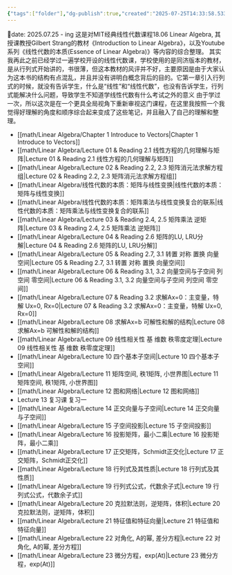 ```yaml
---
{"tags":["folder"],"dg-publish":true,"created":"2025-07-25T14:33:58.533+08:00","updated":"2025-10-06T13:29","permalink":"/math/Linear Algebra/Linear Algebra/","dgPassFrontmatter":true,"noteIcon":""}
---
```


📅date: 2025.07.25 - ing
这是对MIT经典线性代数课程18.06 Linear Algebra, 其授课教授Gilbert Strang的教材《Introduction to Linear Algebra》，以及Youtube系列《线性代数的本质(Essence of Linear Algebra)》等内容的综合整理。
其实我再此之前已经学过一遍学校开设的线性代数课，学校使用的是同济版本的教材，是从行列式开始讲的，书很薄，但这本教材的风评并不好，主要原因是由于大家认为这本书的结构有点混乱，并且并没有讲明白概念背后的目的。它第一章引入行列式的时候，就没有告诉学生，什么是“线性”和“线性代数”，也没有告诉学生，行列式能解决什么问题，导致学生不知道学线性代数有什么考试之外的意义
由于学过一次，所以这次是在一个更具全局视角下重新审视这门课程，在这里我按照一个我觉得好理解的角度和顺序综合起来变成了这些笔记，并且融入了自己的理解和整理。
- [[math/Linear Algebra/Chapter 1 Introduce to Vectors\|Chapter 1 Introduce to Vectors]]
- [[math/Linear Algebra/Lecture 01 & Reading 2.1 线性方程的几何理解与矩阵\|Lecture 01 & Reading 2.1 线性方程的几何理解与矩阵]]
- [[math/Linear Algebra/Lecture 02 & Reading 2.2, 2.3 矩阵消元法求解方程组\|Lecture 02 & Reading 2.2, 2.3 矩阵消元法求解方程组]]
- [[math/Linear Algebra/线性代数的本质：矩阵与线性变换\|线性代数的本质：矩阵与线性变换]]
- [[math/Linear Algebra/线性代数的本质：矩阵乘法与线性变换复合的联系\|线性代数的本质：矩阵乘法与线性变换复合的联系]]
- [[math/Linear Algebra/Lecture 03 & Reading 2.4, 2.5 矩阵乘法 逆矩阵\|Lecture 03 & Reading 2.4, 2.5 矩阵乘法 逆矩阵]]
- [[math/Linear Algebra/Lecture 04 & Reading 2.6 矩阵的LU, LRU分解\|Lecture 04 & Reading 2.6 矩阵的LU, LRU分解]]
- [[math/Linear Algebra/Lecture 05 & Reading 2.7, 3.1 转置 对称 置换 向量空间\|Lecture 05 & Reading 2.7, 3.1 转置 对称 置换 向量空间]]
- [[math/Linear Algebra/Lecture 06 & Reading 3.1, 3.2 向量空间与子空间 列空间 零空间\|Lecture 06 & Reading 3.1, 3.2 向量空间与子空间 列空间 零空间]]
- [[math/Linear Algebra/Lecture 07 & Reading 3.2 求解Ax=0：主变量，特解 Ux=0, Rx=0\|Lecture 07 & Reading 3.2 求解Ax=0：主变量，特解 Ux=0, Rx=0]]
- [[math/Linear Algebra/Lecture 08 求解Ax=b 可解性和解的结构\|Lecture 08 求解Ax=b 可解性和解的结构]]
- [[math/Linear Algebra/Lecture 09 线性相关性 基 维数 秩零度定理\|Lecture 09 线性相关性 基 维数 秩零度定理]]
- [[math/Linear Algebra/Lecture 10 四个基本子空间\|Lecture 10 四个基本子空间]]
- [[math/Linear Algebra/Lecture 11 矩阵空间, 秩1矩阵, 小世界图\|Lecture 11 矩阵空间, 秩1矩阵, 小世界图]]
- [[math/Linear Algebra/Lecture 12 图和网络\|Lecture 12 图和网络]]
- Lecture 13 复习课 复习一
- [[math/Linear Algebra/Lecture 14 正交向量与子空间\|Lecture 14 正交向量与子空间]]
- [[math/Linear Algebra/Lecture 15 子空间投影\|Lecture 15 子空间投影]]
- [[math/Linear Algebra/Lecture 16 投影矩阵，最小二乘\|Lecture 16 投影矩阵，最小二乘]]
- [[math/Linear Algebra/Lecture 17 正交矩阵，Schmidt正交化\|Lecture 17 正交矩阵，Schmidt正交化]]
- [[math/Linear Algebra/Lecture 18 行列式及其性质\|Lecture 18 行列式及其性质]]
- [[math/Linear Algebra/Lecture 19 行列式公式，代数余子式\|Lecture 19 行列式公式，代数余子式]]
- [[math/Linear Algebra/Lecture 20 克拉默法则，逆矩阵，体积\|Lecture 20 克拉默法则，逆矩阵，体积]]
- [[math/Linear Algebra/Lecture 21 特征值和特征向量\|Lecture 21 特征值和特征向量]]
- [[math/Linear Algebra/Lecture 22 对角化, A的幂, 差分方程\|Lecture 22 对角化, A的幂, 差分方程]]
- [[math/Linear Algebra/Lecture 23 微分方程，exp(At)\|Lecture 23 微分方程，exp(At)]]